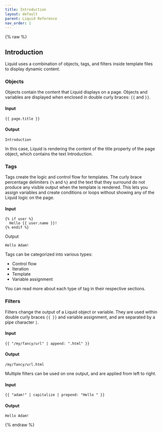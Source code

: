 ```yaml
---
title: Introduction
layout: default
parent: Liquid Reference
nav_order: 1
---
```


{% raw %}
## Introduction

Liquid uses a combination of objects, tags, and filters inside template files to display dynamic content.

### Objects
Objects contain the content that Liquid displays on a page. Objects and variables are displayed when enclosed in double curly braces: ```{{``` and ```}}```.

#### Input

```liquid
{{ page.title }}
```

#### Output

```liquid
Introduction
```

In this case, Liquid is rendering the content of the title property of the page object, which contains the text Introduction.

### Tags
Tags create the logic and control flow for templates. The curly brace percentage delimiters ```{%``` and ```%}``` and the text that they surround do not produce any visible output when the template is rendered. This lets you assign variables and create conditions or loops without showing any of the Liquid logic on the page.

#### Input

```liquid
{% if user %}
  Hello {{ user.name }}!
{% endif %}
```

Output

```liquid
Hello Adam!
```

Tags can be categorized into various types:

- Control flow
- Iteration
- Template
- Variable assignment

You can read more about each type of tag in their respective sections.

### Filters
Filters change the output of a Liquid object or variable. They are used within double curly braces ```{{ }}``` and variable assignment, and are separated by a pipe character ```|```.

#### Input

```liquid
{{ "/my/fancy/url" | append: ".html" }}
```

#### Output

```liquid
/my/fancy/url.html
```

Multiple filters can be used on one output, and are applied from left to right.

#### Input

```liquid
{{ "adam!" | capitalize | prepend: "Hello " }}
```

#### Output

```liquid
Hello Adam!
```


{% endraw %}